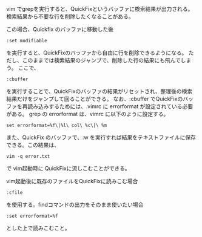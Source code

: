 vim でgrepを実行すると、QuickFixというバッファに検索結果が出力される。
検索結果から不要な行を削除したくなることがある。

この場合、Quickfix のバッファに移動した後

```
:set modifiable
```

を実行すると、QuickFixのバッファから自由に行を削除できるようになる。
ただし、このままでは検索結果のジャンプで、削除した行の結果にも飛んでしまう。
ここで、

```
:cbuffer
```

を実行することで、QuickFixのバッファの結果がリセットされ、整理後の検索結果だけをジャンプして回ることができる。
なお、:cbuffer でQuickFixのバッファを再読み込みするためには、.vimrc に errorformat が設定されている必要がある。
grep の errorformat は、vimrc に以下のように設定する。

```
set errorformat=%f\|%l\ col\ %c\|\ %m
```

また、QuickFix のバッファで、:w を実行すれば結果をテキストファイルに保存できる。この結果は、

```
vim -q error.txt
```

で vim起動時に QuickFixに流しこむことができる。

vim起動後に既存のファイルをQuickFixに読みこむ場合

```
:cfile
```
を使用する。findコマンドの出力をそのまま使いたい場合

```
:set errorformat=%f
```

とした上で読みこむこと。
